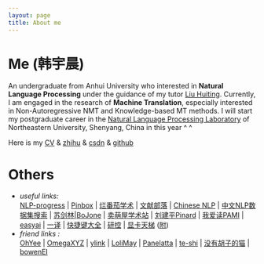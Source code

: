 ```yaml
---
layout: page
title: About me
---
```


# Me (韩宇晨)
An undergraduate from Anhui University who interested in **Natural Language Processing** under the guidance of my tutor [Liu Huiting](http://cs.ahu.edu.cn/7d/7e/c11202a163198/page.htm). Currently, I am engaged in the research of **Machine Translation**, especially interested in Non-Autoregressive NMT and Knowledge-based MT methods. I will start my postgraduate career in the [Natural Language Processing Laboratory](http://www.nlplab.com/) of Northeastern University, Shenyang, China in this year ^ ^

Here is my [CV](https://cdn.jsdelivr.net/gh/hannlp/Books@1.02/private/me_cv_en.pdf) & [zhihu](https://www.zhihu.com/people/han-yu-chen-3) & [csdn](https://blog.csdn.net/qq_42734797) & [github](https://github.com/hannlp)

# Others
- *useful links:*  
 [NLP-progress](http://nlpprogress.com/) | [Pinbox](https://withpinbox.com/) | [烂番茄学术](https://xueshu.lanfanshu.cn/) | [文献部落](http://459.org/) |  [Chinese NLP](https://chinesenlp.xyz/#/) | [中文NLP数据集搜索](https://www.cluebenchmarks.com/dataSet_search.html) | [苏剑林|BoJone](https://spaces.ac.cn/category/Big-Data) | [卖萌屋学术站](https://arxiv.xixiaoyao.cn/) | [刘建平Pinard](https://www.cnblogs.com/pinard/) | [我爱读PAMI](http://blog.sciencenet.cn/home.php?mod=space&uid=205121) | [easyai](https://easyai.tech/) | [一译](https://yiyibooks.cn/) | [快捷键大全](http://mykeys.sinaapp.com/index.php#) | [研控](https://www.yankong.org/) | [显卡天梯](https://topic.expreview.com/GPU/#) ([附](https://www.mydrivers.com/zhuanti/tianti/gpu/))
 - *friend links :*  
[OhYee](https://www.oyohyee.com/) | [OmegaXYZ](https://www.omegaxyz.com/) | [ylink](http://ylinknest.top/) | [LoliMay](https://www.lolimay.cn) | [Panelatta](https://panelatta.top/) | [te-shi](http://te-shi.com/) | [没有胡子的猫](http://39.96.68.13/) | [bowenEI](http://bowenei.gitee.io/)